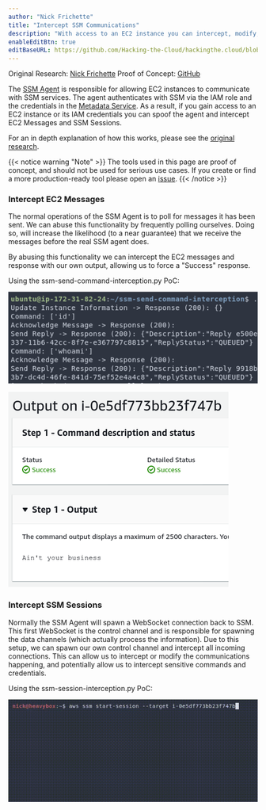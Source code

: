 ```yaml
---
author: "Nick Frichette"
title: "Intercept SSM Communications"
description: "With access to an EC2 instance you can intercept, modify, and spoof SSM communications."
enableEditBtn: true
editBaseURL: https://github.com/Hacking-the-Cloud/hackingthe.cloud/blob/main/content
---
```

Original Research: [Nick Frichette](https://frichetten.com/blog/ssm-agent-tomfoolery/)
Proof of Concept: [GitHub](https://github.com/Frichetten/ssm-agent-research)

The [SSM Agent](https://github.com/aws/amazon-ssm-agent) is responsible for allowing EC2 instances to communicate with SSM services. The agent authenticates with SSM via the IAM role and the credentials in the [Metadata Service](/aws/general-knowledge/intro_metadata_service/). As a result, if you gain access to an EC2 instance or its IAM credentials you can spoof the agent and intercept EC2 Messages and SSM Sessions.

For an in depth explanation of how this works, please see the [original research](https://frichetten.com/blog/ssm-agent-tomfoolery/). 

{{< notice warning "Note" >}}
The tools used in this page are proof of concept, and should not be used for serious use cases. If you create or find a more production-ready tool please open an [issue](https://github.com/Hacking-the-Cloud/hackingthe.cloud/issues).
{{< /notice >}}

### Intercept EC2 Messages
The normal operations of the SSM Agent is to poll for messages it has been sent. We can abuse this functionality by frequently polling ourselves. Doing so, will increase the likelihood (to a near guarantee) that we receive the messages before the real SSM agent does.

By abusing this functionality we can intercept the EC2 messages and response with our own output, allowing us to force a "Success" response.

Using the ssm-send-command-interception.py PoC:

![Intercepting Commands](/images/aws/post_exploitation/intercept_ssm_communications/intercept_message.png)

![Modified Output](/images/aws/post_exploitation/intercept_ssm_communications/modified_output.png)

### Intercept SSM Sessions
Normally the SSM Agent will spawn a WebSocket connection back to SSM. This first WebSocket is the control channel and is responsible for spawning the data channels (which actually process the information). Due to this setup, we can spawn our own control channel and intercept all incoming connections. This can allow us to intercept or modify the communications happening, and potentially allow us to intercept sensitive commands and credentials.

Using the ssm-session-interception.py PoC:

![Session Interception](/images/aws/post_exploitation/intercept_ssm_communications/block_session.gif)